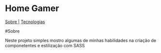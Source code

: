 # Home Gamer



<p aling="center">
    <a href="">Sobre |</a>
    <a href="">Tecnologias</a>
    <a href=""></a>

</p>



#Sobre
<p> Neste projeto simples mostro algumas de minhas habilidades na criação de componetentes e estilização com SASS</p>




